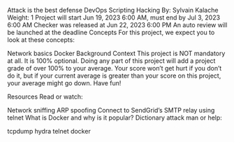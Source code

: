 Attack is the best defense
DevOps
Scripting
Hacking
 By: Sylvain Kalache
 Weight: 1
 Project will start Jun 19, 2023 6:00 AM, must end by Jul 3, 2023 6:00 AM
 Checker was released at Jun 22, 2023 6:00 PM
 An auto review will be launched at the deadline
Concepts
For this project, we expect you to look at these concepts:

Network basics
Docker
Background Context
This project is NOT mandatory at all. It is 100% optional. Doing any part of this project will add a project grade of over 100% to your average. Your score won’t get hurt if you don’t do it, but if your current average is greater than your score on this project, your average might go down. Have fun!

Resources
Read or watch:

Network sniffing
ARP spoofing
Connect to SendGrid’s SMTP relay using telnet
What is Docker and why is it popular?
Dictionary attack
man or help:

tcpdump
hydra
telnet
docker
